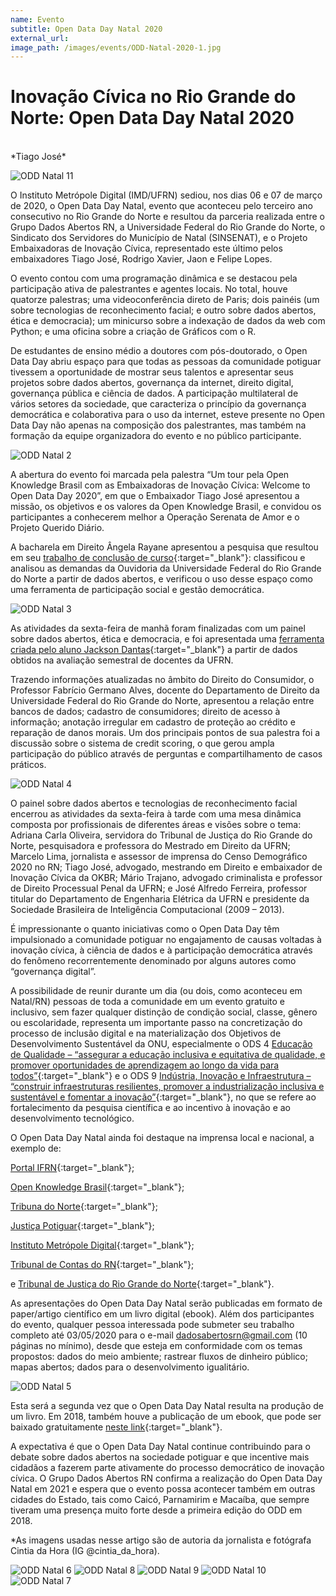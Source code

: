 ```yaml
---
name: Evento
subtitle: Open Data Day Natal 2020
external_url: 
image_path: /images/events/ODD-Natal-2020-1.jpg
---
```


# Inovação Cívica no Rio Grande do Norte: Open Data Day Natal 2020
<br>
*Tiago José*
<br>

![ODD Natal 11](/images/events/ODD-Natal-2020-11.jpg)

O Instituto Metrópole Digital (IMD/UFRN) sediou, nos dias 06 e 07 de março de 2020, o Open Data Day Natal, evento que aconteceu pelo terceiro ano consecutivo no Rio Grande do Norte e resultou da parceria realizada entre o Grupo Dados Abertos RN, a Universidade Federal do Rio Grande do Norte, o Sindicato dos Servidores do Município de Natal (SINSENAT), e o Projeto Embaixadoras de Inovação Cívica, representado este último pelos embaixadores Tiago José, Rodrigo Xavier, Jaon e Felipe Lopes.

O evento contou com uma programação dinâmica e se destacou pela participação ativa de palestrantes e agentes locais. No total, houve quatorze palestras; uma videoconferência direto de Paris; dois painéis (um sobre tecnologias de reconhecimento facial; e outro sobre dados abertos, ética e democracia); um minicurso sobre a indexação de dados da web com Python; e uma oficina sobre a criação de Gráficos com o R.

De estudantes de ensino médio a doutores com pós-doutorado, o Open Data Day abriu espaço para que todas as pessoas da comunidade potiguar tivessem a oportunidade de mostrar seus talentos e apresentar seus projetos sobre dados abertos, governança da internet, direito digital, governança pública e ciência de dados. A participação multilateral de vários setores da sociedade, que caracteriza o princípio da governança democrática e colaborativa para o uso da internet, esteve presente no Open Data Day não apenas na composição dos palestrantes, mas também na formação da equipe organizadora do evento e no público participante.

![ODD Natal 2](/images/events/ODD-Natal-2020-1.jpg)

A abertura do evento foi marcada pela palestra “Um tour pela Open Knowledge Brasil com as Embaixadoras de Inovação Cívica: Welcome to Open Data Day 2020”, em que o Embaixador Tiago José apresentou a missão, os objetivos e os valores da Open Knowledge Brasil, e convidou os participantes a conhecerem melhor a Operação Serenata de Amor e o Projeto Querido Diário.

A bacharela em Direito Ângela Rayane apresentou a pesquisa que resultou em seu [trabalho de conclusão de curso](http://monografias.ufrn.br:8080/jspui/handle/123456789/9695){:target="_blank"}: classificou e analisou as demandas da Ouvidoria da Universidade Federal do Rio Grande do Norte a partir de dados abertos, e verificou o uso desse espaço como uma ferramenta de participação social e gestão democrática.

![ODD Natal 3](/images/events/ODD-Natal-2020-3.jpg)

As atividades da sexta-feira de manhã foram finalizadas com um painel sobre dados abertos, ética e democracia, e foi apresentada uma [ferramenta criada pelo aluno Jackson Dantas](https://juniordnts.github.io/professor-rank/front/index.html){:target="_blank"} a partir de dados obtidos na avaliação semestral de docentes da UFRN.

Trazendo informações atualizadas no âmbito do Direito do Consumidor, o Professor Fabrício Germano Alves, docente do Departamento de Direito da Universidade Federal do Rio Grande do Norte, apresentou a relação entre bancos de dados; cadastro de consumidores; direito de acesso à informação; anotação irregular em cadastro de proteção ao crédito e reparação de danos morais. Um dos principais pontos de sua palestra foi a discussão sobre o sistema de credit scoring, o que gerou ampla participação do público através de perguntas e compartilhamento de casos práticos.

![ODD Natal 4](/images/events/ODD-Natal-2020-4.jpg)

O painel sobre dados abertos e tecnologias de reconhecimento facial encerrou as atividades da sexta-feira à tarde com uma mesa dinâmica composta por profissionais de diferentes áreas e visões sobre o tema: Adriana Carla Oliveira, servidora do Tribunal de Justiça do Rio Grande do Norte, pesquisadora e professora do Mestrado em Direito da UFRN; Marcelo Lima, jornalista e assessor de imprensa do Censo Demográfico 2020 no RN; Tiago José, advogado, mestrando em Direito e embaixador de Inovação Cívica da OKBR; Mário Trajano, advogado criminalista e professor de Direito Processual Penal da UFRN; e José Alfredo Ferreira, professor titular do Departamento de Engenharia Elétrica da UFRN e presidente da Sociedade Brasileira de Inteligência Computacional (2009 – 2013).

É impressionante o quanto iniciativas como o Open Data Day têm impulsionado a comunidade potiguar no engajamento de causas voltadas à inovação cívica, à ciência de dados e à participação democrática através do fenômeno recorrentemente denominado por alguns autores como “governança digital”.

A possibilidade de reunir durante um dia (ou dois, como aconteceu em Natal/RN) pessoas de toda a comunidade em um evento gratuito e inclusivo, sem fazer qualquer distinção de condição social, classe, gênero ou escolaridade, representa um importante passo na concretização do processo de inclusão digital e na materialização dos Objetivos de Desenvolvimento Sustentável da ONU, especialmente o ODS 4 [Educação de Qualidade – “assegurar a educação inclusiva e equitativa de qualidade, e promover oportunidades de aprendizagem ao longo da vida para todos”](http://www.agenda2030.com.br/ods/4/){:target="_blank"} e o ODS 9 [Indústria, Inovação e Infraestrutura – “construir infraestruturas resilientes, promover a industrialização inclusiva e sustentável e fomentar a inovação”](http://www.agenda2030.com.br/ods/9){:target="_blank"}, no que se refere ao fortalecimento da pesquisa científica e ao incentivo à inovação e ao desenvolvimento tecnológico.

O Open Data Day Natal ainda foi destaque na imprensa local e nacional, a exemplo de:

[Portal IFRN](https://portal.ifrn.edu.br/campus/reitoria/noticias/natal-recebe-evento-internacional-sobre-dados-abertos){:target="_blank"}; 

[Open Knowledge Brasil](https://br.okfn.org/2020/02/27/programe-se-na-sua-cidade/){:target="_blank"}; 

[Tribuna do Norte](http://www.tribunadonorte.com.br/noticia/imd-sediara-open-data-day-na-pra-xima-semana/473484){:target="_blank"};

[Justiça Potiguar](https://justicapotiguar.com.br/index.php/2020/03/06/servidora-do-tjrn-debate-dados-abertos-reconhecimento-facial-e-transformacao-digital-em-evento-na-ufrn/){:target="_blank"}; 

[Instituto Metrópole Digital](https://www.imd.ufrn.br/portal/noticias/5946/imd-sediará-open-data-day-na-próxima-semana-){:target="_blank"}; 

[Tribunal de Contas do RN](http://www.tce.rn.gov.br/Noticias/NoticiaDetalhada/3856){:target="_blank"}; 

e [Tribunal de Justiça do Rio Grande do Norte](http://www.tjrn.jus.br/index.php/comunicacao/noticias/16703-servidora-do-tjrn-debate-dados-abertos-reconhecimento-facial-e-transformacao-digital-em-evento-na-ufrn){:target="_blank"}. 

As apresentações do Open Data Day Natal serão publicadas em formato de paper/artigo científico em um livro digital (ebook). Além dos participantes do evento, qualquer pessoa interessada pode submeter seu trabalho completo até 03/05/2020 para o e-mail dadosabertosrn@gmail.com (10 páginas no mínimo), desde que esteja em conformidade com os temas propostos: dados do meio ambiente; rastrear fluxos de dinheiro público; mapas abertos; dados para o desenvolvimento igualitário.

![ODD Natal 5](/images/events/ODD-Natal-2020-5.jpg)

Esta será a segunda vez que o Open Data Day Natal resulta na produção de um livro. Em 2018, também houve a publicação de um ebook, que pode ser baixado gratuitamente [neste link](https://www.academia.edu/39963066/OPEN_DATA_DAY_DADOS_ABERTOS_GOVERNAMENTAIS_E_DEMOCRACIA){:target="_blank"}. 

A expectativa é que o Open Data Day Natal continue contribuindo para o debate sobre dados abertos na sociedade potiguar e que incentive mais cidadãos a fazerem parte ativamente do processo democrático de inovação cívica.
O Grupo Dados Abertos RN confirma a realização do Open Data Day Natal em 2021 e espera que o evento possa acontecer também em outras cidades do Estado, tais como Caicó, Parnamirim e Macaíba, que sempre tiveram uma presença muito forte desde a primeira edição do ODD em 2018.

*As imagens usadas nesse artigo são de autoria da jornalista e fotógrafa Cintia da Hora (IG @cintia_da_hora).

![ODD Natal 6](/images/events/ODD-Natal-2020-6.jpg)
![ODD Natal 8](/images/events/ODD-Natal-2020-8.jpg)
![ODD Natal 9](/images/events/ODD-Natal-2020-9.jpg)
![ODD Natal 10](/images/events/ODD-Natal-2020-10.jpg)
![ODD Natal 7](/images/events/ODD-Natal-2020-7.jpg)

